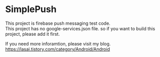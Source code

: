 # SimplePush
 
 This project is firebase push messaging test code.  
 This project has no google-services.json file. so if you want to build this project, please add it first.  
   
 If you need more inforamtion, please visit my blog.  
 https://lasai.tistory.com/category/Android/Android

